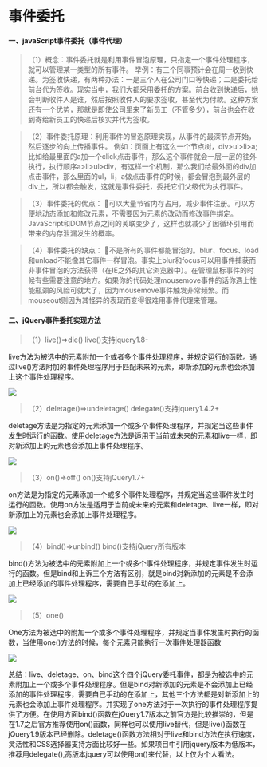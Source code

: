 # 事件委托

#### 一、javaScript事件委托（事件代理）

>（1）概念：事件委托就是利用事件冒泡原理，只指定一个事件处理程序，就可以管理某一类型的所有事件。
举例：有三个同事预计会在周一收到快递。为签收快递，有两种办法：一是三个人在公司门口等快递；二是委托给前台代为签收。现实当中，我们大都采用委托的方案。前台收到快递后，她会判断收件人是谁，然后按照收件人的要求签收，甚至代为付款。这种方案还有一个优势，那就是即使公司里来了新员工（不管多少），前台也会在收到寄给新员工的快递后核实并代为签收。

>（2）事件委托原理：利用事件的冒泡原理实现，从事件的最深节点开始，然后逐步的向上传播事件。
例如：页面上有这么一个节点树，div>ul>li>a;比如给最里面的a加一个click点击事件，那么这个事件就会一层一层的往外执行，执行顺序a>li>ul>div，有这样一个机制，那么我们给最外面的div加点击事件，那么里面的ul，li，a做点击事件的时候，都会冒泡到最外层的div上，所以都会触发，这就是事件委托，委托它们父级代为执行事件。

>（3）事件委托的优点：
可以大量节省内存占用，减少事件注册。可以方便地动态添加和修改元素，不需要因为元素的改动而修改事件绑定。JavaScript和DOM节点之间的关联变少了，这样也就减少了因循环引用而带来的内存泄漏发生的概率。

>（4）事件委托的缺点：
不是所有的事件都能冒泡的。blur、focus、load和unload不能像其它事件一样冒泡。事实上blur和focus可以用事件捕获而非事件冒泡的方法获得（在IE之外的其它浏览器中）。在管理鼠标事件的时候有些需要注意的地方。如果你的代码处理mousemove事件的话你遇上性能瓶颈的风险可就大了，因为mousemove事件触发非常频繁。而mouseout则因为其怪异的表现而变得很难用事件代理来管理。

#### 二、jQuery事件委托实现方法

>（1）live()=>die()                                          live()支持jquery1.8-

live方法为被选中的元素附加一个或者多个事件处理程序，并规定运行的函数。通过live()方法附加的事件处理程序用于匹配未来的元素，即新添加的元素也会添加上这个事件处理程序。

![](https://ooo.0o0.ooo/2017/03/26/58d7260b55756.png)

>（2）deletage()=>undeletage()                     delegate()支持jquery1.4.2+

deletage方法是为指定的元素添加一个或多个事件处理程序，并规定当这些事件发生时运行的函数。使用deletage方法是适用于当前或未来的元素和live一样，即对新添加上的元素也会添加上事件处理程序。

![](https://ooo.0o0.ooo/2017/03/26/58d7260b94bce.png)

>（3）on()=>off()                             on()支持jQuery1.7+

on方法是为指定的元素添加一个或多个事件处理程序，并规定当这些事件发生时运行的函数。使用on方法是适用于当前或未来的元素和deletage、live一样，即对新添加上的元素也会添加上事件处理程序。

![](https://ooo.0o0.ooo/2017/03/26/58d7260bb1741.png)

>（4）bind()=>unbind()                          bind()支持jQuery所有版本

bind()方法为被选中的元素附加上一个或多个事件处理程序，并规定事件发生时运行的函数。但是bind和上诉三个方法有区别，就是bind对新添加的元素是不会添加上已经添加的事件处理程序，需要自己手动的在添加上。

![](https://ooo.0o0.ooo/2017/03/26/58d7260b96748.png)

>（5）one()                                           

One方法为被选中的附加一个或多个事件处理程序，并规定当事件发生时执行的函数，当使用one()方法的时候，每个元素只能执行一次事件处理器函数

![](https://ooo.0o0.ooo/2017/03/26/58d7260b95559.png)

总结：live、deletage、on、bind这个四个jQuery委托事件，都是为被选中的元素附加上一个或多个事件处理程序。但是bind对新添加的元素是不会添加上已经添加的事件处理程序，需要自己手动的在添加上，其他三个方法都是对新添加上的元素也会添加上事件处理程序。并实现了one方法对于一次执行的事件处理程序提供了方便。在使用方面bind()函数在jQuery1.7版本之前官方是比较推崇的，但是在1.7之后官方推荐使用on()函数，同样也可以使用live替代，但是live()函数在jQuery1.9版本已经删除。deletage()函数方法相对于live和bind方法在执行速度，灵活性和CSS选择器支持方面比较好一些。如果项目中引用jquery版本为低版本，推荐用delegate(),高版本jquery可以使用on()来代替，以上仅为个人看法。
